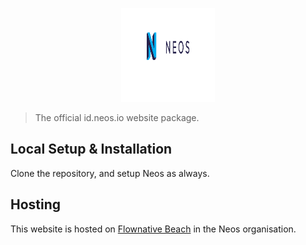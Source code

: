 <p align="center">
	<a href="http://neos.io">
		<img src="DistributionPackages/Neos.IdNeosIo/Resources/Public/Images/logo.svg" width="150px" height="150px">
	</a>
</p>

> The official id.neos.io website package.

## Local Setup & Installation

Clone the repository, and setup Neos as always.

## Hosting

This website is hosted on [Flownative Beach](https://beach.flownative.com) in the Neos organisation.
